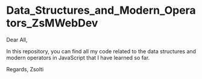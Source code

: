 # Data_Structures_and_Modern_Operators_ZsMWebDev

Dear All,

In this repository, you can find all my code related to the data structures and modern operators in JavaScript that I have learned so far.

Regards,
Zsolti
